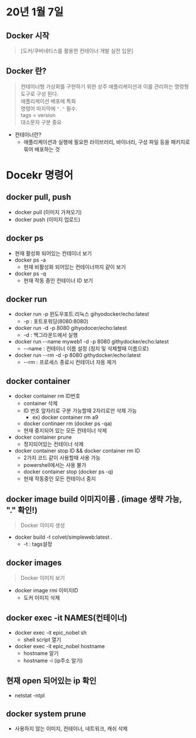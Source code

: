 # 20년 1월 7일

## Docker 시작

> [도커/쿠버네티스를 활용한 컨테이너 개발 실전 입문]

## Docker 란?

> 컨테이너형 가상화를 구현하기 위한 상주 애플리케이션과 이를 관리하는 명령형 도구로 구성 된다.      
> 애플리케이션 배포에 특화  
> 명령어 마지막에 ```"."``` 필수.   
> tags = version    
> 대소문자 구분 중요
> 
+ 컨테이너란?
  + 애플리케이션과 실행에 필요한 라이브러리, 바이너리, 구성 파일 등을 패키지로 묶어 배포하는 것

# Docekr 명령어

## docker pull, push

+ docker pull (이미지 가져오기)
+ docker push (이미지 업로드)

## docker ps

+ 현재 활성화 되어있는 컨테이너 보기
+ docker ps -a
  + 현재 비활성화 되어있는 컨테이너까지 같이 보기
+ docker ps -q  
  + 현재 작동 중인 컨테이너 ID 보기

## docker run
+ docker run -p 윈도우포트:리눅스 gihyodocker/echo:latest
  + -p : 포트포워딩(8080:8080)
+ docker run -d -p 8080 gihyodocer/echo:latest
  + -d : 백그라운드에서 실행
+ docker run --name myweb1 -d -p 8080 githydocker/echo:latest
  + --name : 컨테이너 이름 설정 (정지 및 삭제할때 이름으로)
+ docker run --rm -d -p 8080 githydocker/echo:latest
  + --rm : 프로세스 종료시 컨테이너 자동 제거

## docker container
+ docker container rm ID번호
  + container 삭제
  + ID 번호 앞자리로 구분 가능할때 2자리로만 삭제 가능
    + ex) docker container rm a9
  + docker continaer rm (docker ps -qa)
  + 현재 중지되어 있는 모든 컨테이너 삭제
+ docker container prune
  + 정지되어있는 컨테이너 삭제
+ docker container stop ID && docker container rm ID
  + 2가지 코드 같이 사용할때 사용 가능
  + powershell에서는 사용 불가
  + docker container stop (docker ps -q)
  + 현재 작동중인 모든 컨테이너 중지

## docker image build 이미지이름 . (image 생략 가능, "." 확인!)
> Docker 이미지 생성

+ docker build -t colvet/simpleweb:latest .
  + -t : tags설정

## docker images
> Docker 이미지 보기

+ docker image rmi 이미지ID
  + 도커 이미지 삭제

## docker exec -it NAMES(컨테이너)

+ docker exec -it epic_nobel sh
  + shell script 열기
+ docker exec -it epic_nobel hostname
  + hostname 알기
  + hostname -i (ip주소 알기)

## 현재 open 되어있는 ip 확인

+ netstat -ntpl

## docker system prune
+ 사용하지 않는 이미지, 컨테이너, 네트워크, 캐쉬 삭제